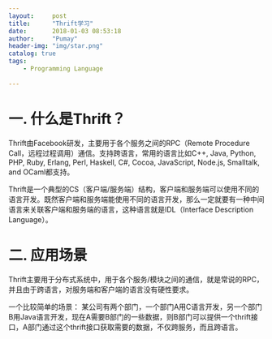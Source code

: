 ```yaml
---
layout:     post
title:      "Thrift学习"
date:       2018-01-03 08:53:18
author:     "Pumay"
header-img: "img/star.png"
catalog: true
tags:
    - Programming Language
    
---
```



# 一. 什么是Thrift？

Thrift由Facebook研发，主要用于各个服务之间的RPC（Remote Procedure Call，远程过程调用）通信。支持跨语言，常用的语言比如C++, Java, Python, PHP, Ruby, Erlang, Perl, Haskell, C#, Cocoa, JavaScript, Node.js, Smalltalk, and OCaml都支持。

Thrift是一个典型的CS（客户端/服务端）结构，客户端和服务端可以使用不同的语言开发。既然客户端和服务端能使用不同的语言开发，那么一定就要有一种中间语言来关联客户端和服务端的语言，这种语言就是IDL（Interface Description Language）。

# 二. 应用场景

Thrift主要用于分布式系统中，用于各个服务/模块之间的通信，就是常说的RPC，并且由于跨语言，对服务端和客户端的语言没有硬性要求。

一个比较简单的场景：
某公司有两个部门，一个部门A用C语言开发，另一个部门B用Java语言开发，现在A需要B部门的一些数据，则B部门可以提供一个thrift接口，A部门通过这个thrift接口获取需要的数据，不仅跨服务，而且跨语言。
